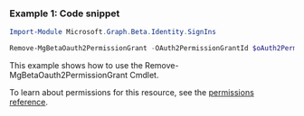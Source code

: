 ### Example 1: Code snippet

```powershellImport-Module Microsoft.Graph.Beta.Identity.SignIns

Remove-MgBetaOauth2PermissionGrant -OAuth2PermissionGrantId $oAuth2PermissionGrantId
```
This example shows how to use the Remove-MgBetaOauth2PermissionGrant Cmdlet.
To learn about permissions for this resource, see the [permissions reference](/graph/permissions-reference).

